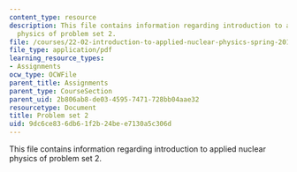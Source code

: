 ```yaml
---
content_type: resource
description: This file contains information regarding introduction to applied nuclear
  physics of problem set 2.
file: /courses/22-02-introduction-to-applied-nuclear-physics-spring-2012/9dc6ce836db61f2b24bee7130a5c306d_MIT22_02S12_pset2.pdf
file_type: application/pdf
learning_resource_types:
- Assignments
ocw_type: OCWFile
parent_title: Assignments
parent_type: CourseSection
parent_uid: 2b806ab8-de03-4595-7471-728bb04aae32
resourcetype: Document
title: Problem set 2
uid: 9dc6ce83-6db6-1f2b-24be-e7130a5c306d
---
```

This file contains information regarding introduction to applied nuclear physics of problem set 2.

